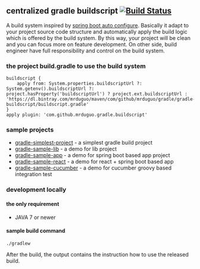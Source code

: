 ## centralized gradle buildscript [![Build Status](https://travis-ci.org/mrduguo/gradle-buildscript.svg?branch=master)](https://travis-ci.org/mrduguo/gradle-buildscript)
A build system inspired by [spring boot auto configure](https://docs.spring.io/spring-boot/docs/current/reference/html/using-boot-auto-configuration.html). Basically it adapt to your project source code structure and automatically apply the build logic which is offered by the build system. By this way, your project will be clean and you can focus more on feature development. On other side, build engineer have full responsibility and control on the build system.


### the project build.gradle to use the build system

```
buildscript {
    apply from: System.properties.buildscriptUrl ?: System.getenv().buildscriptUrl ?: project.hasProperty('buildscriptUrl') ? project.ext.buildscriptUrl : 'https://dl.bintray.com/mrduguo/maven/com/github/mrduguo/gradle/gradle-buildscript/buildscript.gradle'
}
apply plugin: 'com.github.mrduguo.gradle.buildscript'
```



### sample projects

* [gradle-simplest-project](https://github.com/mrduguo/gradle-simplest-project) - a simplest gradle build project
* [gradle-sample-lib](https://github.com/mrduguo/gradle-sample-lib) - a demo for lib project
* [gradle-sample-app](https://github.com/mrduguo/gradle-sample-app) - a demo for spring boot based app project
* [gradle-sample-react](https://github.com/mrduguo/gradle-sample-react) - a demo for react + spring boot based app
* [gradle-sample-cucumber](https://github.com/mrduguo/gradle-sample-cucumber) - a demo for cucumber groovy based integration test


### development locally

#### the only requirement

* JAVA 7 or newer


#### sample build command

```
./gradlew
```

After the build, the output contains the instruction how to use the released build.
